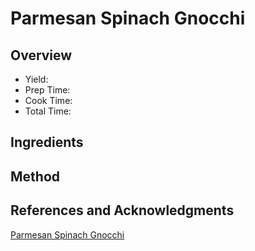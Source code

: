 # Parmesan Spinach Gnocchi

## Overview

- Yield:
- Prep Time:
- Cook Time:
- Total Time:

## Ingredients


## Method



## References and Acknowledgments

[Parmesan Spinach Gnocchi](http://www.lifeasastrawberry.com/parmesan-spinach-gnocchi/)
